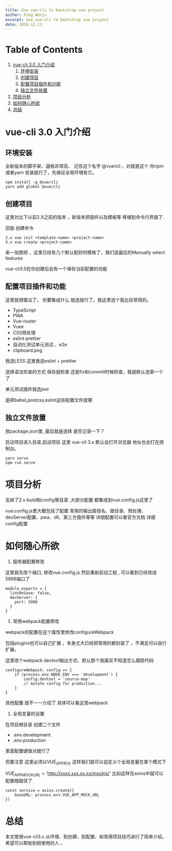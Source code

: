 ```yaml
---
title: Use vue-cli to bootstrap vue project
author: Xing Wenju
excerpt: Use vue-cli to bootstrap vue project
date: 2018-12-11
---
```


# Table of Contents

1.  [vue-cli 3.0 入门介绍](#orgad652b6)
    1.  [环境安装](#org46bf5bf)
    2.  [创建项目](#org32a0dce)
    3.  [配置项目插件和功能](#org204664b)
    4.  [独立文件放置](#org4475a07)
2.  [项目分析](#org4c2f346)
3.  [如何随心所欲](#org7a1edc5)
4.  [总结](#org4ae9198)


<a id="orgad652b6"></a>

# vue-cli 3.0 入门介绍


<a id="org46bf5bf"></a>

## 环境安装

全新版本的脚手架、逼格非常高、 记住这个名字 @vue/cli ，对就是这个 你npm 或者yarn 安装就行了，先保证全局环境有它。

    npm install -g @vue/cli
    yarn add global @vue/cli


<a id="org32a0dce"></a>

## 创建项目

这里对比下以前2.X之前的版本 ，新版本把插件以及模板等 移植到命令行界面了.

旧版	创建命令

    2.x	vue init <template-name> <project-name>
    3.x	vue create <project-name>

来一张图把 ，这里已经有几个默认配好的模板了，我们选最后的Manually select features

vue-cli3.0在你创建后会有一个保存当前配置的功能


<a id="org204664b"></a>

## 配置项目插件和功能

这里就很傻瓜了， 你要集成什么 就选就行了。我这里选个我比较常用的。

-   TypeScript
-   PWA
-   Vue-router
-   Vuex
-   CSS预处理
-   eslint prettier
-   自动化测试单元测试 、e2e
-   clipboard.png

我选LESS 这里我选eslint + prettier

选择语法检查的方式 保存就检查 还是fix和commit时候检查，我就默认选第一个了

单元测试插件我选jest

是把babel,postcss,eslint这些配置文件放哪


<a id="org4475a07"></a>

## 独立文件放置

放package.json里, 最后就是选择 是否记录一下？

启动项目进入目录,启动项目 这里 vue-cli 3.x 默认会打开浏览器 地址也会打在控制台。

    yarn serve
    npm run serve


<a id="org4c2f346"></a>

# 项目分析

去掉了2.x build和config等目录 ,大部分配置 都集成到vue.config.js这里了

vue.config.js里大概包括了配置 常用的输出路径名、跟目录、预处理、devServer配置、pwa、dll、第三方插件等等
详细配置可以看官方文档 详细config配置


<a id="org7a1edc5"></a>

# 如何随心所欲

1.  服务器配置修改

这里我先改个端口, 修改vue.config.js 然后重新启动工程 , 可以看到已经改成5999端口了

    module.exports = {
      lintOnSave: false,
      devServer: {
        port: 5999
      }
    }

1.  常用webpack配置修改

webpack的配置在这个属性里修改configureWebpack

包括plugins也可以自己扩展 ，本身尤大已经把常用的都封装了 ，不满足可以自行扩展。

这里改个webpack devtool输出方式、默认那个我属实不知道怎么跟踪代码

    configureWebpack: config => {
        if (process.env.NODE_ENV === 'development') {
            config.devtool = 'source-map'
            // mutate config for production...
        }
    }

其他配置 就不一一介绍了 具体可以看这里webpack

1.  全局变量的设置

在项目根目录 创建二个文件

-   .env.development
-   .env.production

里面配置键值对就行了

但要注意 这里必须以VUE<sub>APP开头</sub> 这样我们就可以自定义个全局变量在某个模式下

VUE<sub>APP</sub><sub>MOCK</sub><sub>URL</sub> = 'http://xxxx.xxx.xx.xx/mockjs/'
比如这样在axios中就可以配置根路径了

    const service = axios.create({
        baseURL: process.env.VUE_APP_MOCK_URL
    })


<a id="org4ae9198"></a>

# 总结

本文使用vue-cli3.x 从环境、到创建、到配置、和常用项目技巧进行了简单介绍，希望可以帮助到刚使用的人 。

